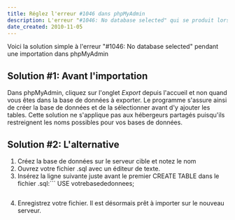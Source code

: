 ```yaml
---
title: Réglez l'erreur #1046 dans phpMyAdmin
description: L'erreur "#1046: No database selected" qui se produit lors de l'importation d'une base de données dans phpMyAdmin est facile à régler. Voici la solution facile à un problème commun chez les nouveaux utilisateurs de WampServer et de XAMP.
date_created: 2010-11-05
---
```


Voici la solution simple à l'erreur "#1046: No database selected" pendant une importation dans phpMyAdmin

## Solution #1: Avant l'importation

Dans phpMyAdmin, cliquez sur l'onglet *Export* depuis l'accueil et non quand vous êtes dans la base de données à exporter. Le programme s'assure ainsi de créer la base de données et de la sélectionner avant d'y ajouter les tables. Cette solution ne s'applique pas aux hébergeurs partagés puisqu'ils restreignent les noms possibles pour vos bases de données.

## Solution #2: L'alternative

1. Créez la base de données sur le serveur cible et notez le nom
2. Ouvrez votre fichier .sql avec un éditeur de texte.
3. Insérez la ligne suivante juste avant le premier CREATE TABLE dans le fichier .sql:```
    USE votrebasededonnees;
    ```
4. Enregistrez votre fichier. Il est désormais prêt à importer sur le nouveau serveur.

